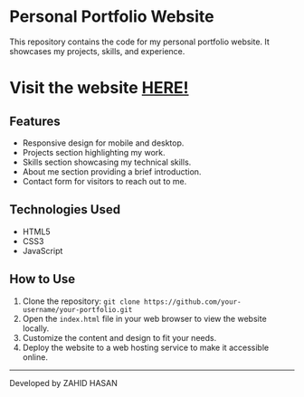 # Personal Portfolio Website

This repository contains the code for my personal portfolio website. It showcases my projects, skills, and experience.

# Visit the website [HERE!](https://zahid-hasan-007.github.io/Zahid-portfolio-website.github.io/)

## Features

- Responsive design for mobile and desktop.
- Projects section highlighting my work.
- Skills section showcasing my technical skills.
- About me section providing a brief introduction.
- Contact form for visitors to reach out to me.

## Technologies Used

- HTML5
- CSS3
- JavaScript

## How to Use

1. Clone the repository: `git clone https://github.com/your-username/your-portfolio.git`
2. Open the `index.html` file in your web browser to view the website locally.
3. Customize the content and design to fit your needs.
4. Deploy the website to a web hosting service to make it accessible online.

---

Developed by ZAHID HASAN


